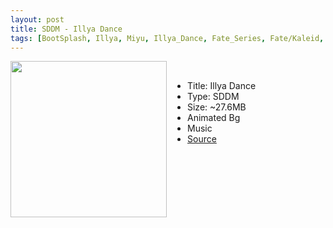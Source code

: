 ```yaml
---
layout: post
title: SDDM - Illya Dance
tags: [BootSplash, Illya, Miyu, Illya_Dance, Fate_Series, Fate/Kaleid, SDDM, QT, QML]
---
```

<img class="preview_image" height="250px" style="padding-right: 30px;" align="left" src="https://raw.githubusercontent.com/jurassicplayer/Weeb-Themes/master/weeb-sddm-themes/illyadance/screenshot.jpg" />

<br>

- Title: Illya Dance
- Type: SDDM
- Size: ~27.6MB
- Animated Bg
- Music
- [Source](https://github.com/jurassicplayer/Weeb-Themes/tree/master/weeb-sddm-themes/illyadance)
